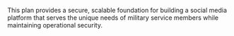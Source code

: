 This plan provides a secure, scalable foundation for building a social media platform that serves the unique needs of military service members while maintaining operational security.
